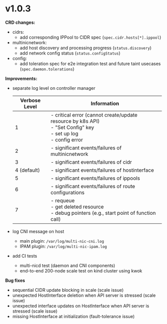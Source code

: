 # v1.0.3

**CRD changes:**

* cidrs: 
    * add corresponding IPPool to CIDR spec (`spec.cidr.hosts[*].ippool`)
* multinicnetwork: 
    * add host discovery and processing progress (`status.discovery`)
    * add network config status (`status.configStatus`)
* config:
    * add toleration spec for e2e integration test and future taint usecases (`spec.daemon.tolerations`)
  
**Improvements:**

* separate log level on controller manager

    Verbose Level | Information
    ---|---
    1|- critical error (cannot create/update resource by k8s API) <br> - "Set Config" key <br> - set up log <br>- config error
    2|- significant events/failures of multinicnetwork
    3|- significant events/failures of cidr
    4 (default)|- significant events/failures of hostinterface
    5|- significant events/failures of ippools
    6|- significant events/failures of route configurations 
    7|- requeue <br> - get deleted resource <br> - debug pointers (e.g., start point of function call)

* log CNI message on host
    * main plugin: `/var/log/multi-nic-cni.log`
    * IPAM plugin: `/var/log/multi-nic-ipam.log`
* add CI tests
    * multi-nicd test (daemon and CNI components)
    * end-to-end 200-node scale test on kind cluster using kwok 
  
**Bug fixes**

* sequential CIDR update blocking in scale (scale issue)
* unexpected HostInterface deletion when API server is stressed (scale issue)
* unexpected interface updates on HostInterface when API server is stressed (scale issue)
* missing HostInterface at initialization (fault-tolerance issue)